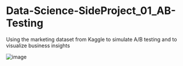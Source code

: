 # Data-Science-SideProject_01_AB-Testing

Using the marketing dataset from Kaggle to simulate A/B testing and to visualize business insights

![image](https://github.com/Chu-c-git/Data-Science-SideProject_01_AB-Testing/assets/141092596/1ee4c1cd-9696-47f7-9e11-c071fee88d21)
